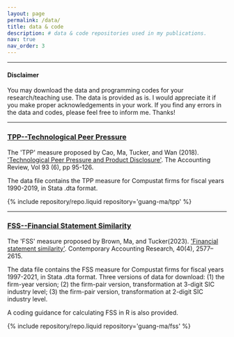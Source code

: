 ```yaml
---
layout: page
permalink: /data/
title: data & code
description: # data & code repositories used in my publications.
nav: true
nav_order: 3
---
```

<hr>
<div class="publications">
    <div class="col-md-12">
      <h4> Disclaimer</h4>
        <p> You may download the data and programming codes for your research/teaching use. The data is provided as is. I would appreciate it if you make proper acknowledgements in your work. If you find any errors in the data and codes, please feel free to inform me. Thanks!</p>
    </div>
</div>
<hr>
<div class="publications">
      <div class="col-md-12">
        <h3><a href="https://github.com/guang-ma/tpp">TPP--Technological Peer Pressure</a></h3>
        <p>The 'TPP' measure proposed by Cao, Ma, Tucker, and Wan (2018). <a href ="https://doi.org/10.2308/accr-52056">'Technological Peer Pressure and Product Disclosure'</a>. The Accounting Review, Vol 93 (6), pp 95-126. </p>
        <p>The data file contains the TPP measure for Compustat firms for fiscal years 1990-2019, in Stata .dta format.</p>
        <div class="repositories d-flex flex-wrap flex-md-row flex-column align-items-center">
        {% include repository/repo.liquid repository='guang-ma/tpp' %} 
        </div>
</div>
<hr>
<div class="publications">
      <div class="col-md-12">
        <h3><a href="https://github.com/guang-ma/fss">FSS--Financial Statement Similarity</a></h3>
        <p>The 'FSS' measure proposed by Brown, Ma, and Tucker(2023). <a href ="https://doi.org/10.1111/1911-3846.12885">'Financial statement similarity'</a>. Contemporary Accounting Research, 40(4), 2577–2615. </p>
        <p>The data file contains the FSS measure for Compustat firms for fiscal years 1997-2021, in Stata .dta format. Three versions of data for download: (1) the firm-year version; (2) the firm-pair version, transformation at 3-digit SIC industry level; (3) the firm-pair version, transformation at 2-digit SIC industry level.</p>
        <p>A coding guidance for calculating FSS in R is also provided.</p>
        <div class="repositories d-flex flex-wrap flex-md-row flex-column align-items-center">
        {% include repository/repo.liquid repository='guang-ma/fss' %} 
        </div>
</div>
<br>